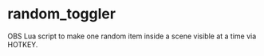# random_toggler
OBS Lua script to make one random item inside a scene visible at a time via HOTKEY.
